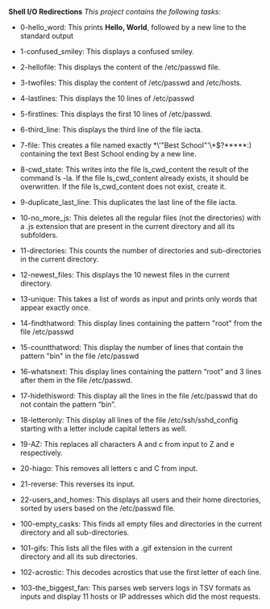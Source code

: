 **Shell I/O Redirections**
*This project contains the following tasks:*

* 0-hello_word: This prints **Hello, World**, followed by a new line to the standard output

* 1-confused_smiley: This displays a confused smiley.

* 2-hellofile: This displays the content of the /etc/passwd file.

* 3-twofiles: This display the content of /etc/passwd and /etc/hosts.

* 4-lastlines: This displays the 10 lines of /etc/passwd

* 5-firstlines: This displays the first 10 lines of /etc/passwd.

* 6-third_line: This displays the third line of the file iacta.

* 7-file: This creates a  file named exactly \*\\'"Best School"\'\\*$\?\*\*\*\*\*:) containing the text Best School ending by a new line.

* 8-cwd_state: This writes into the file ls_cwd_content the result of the command ls -la. If the file ls_cwd_content already exists, it should be overwritten. If the file ls_cwd_content does not exist, create it.

* 9-duplicate_last_line: This duplicates the last line of the file iacta.

* 10-no_more_js: This deletes all the regular files (not the directories) with a .js extension that are present in the current directory and all its subfolders.

* 11-directories: This counts the number of directories and sub-directories in the current directory.

* 12-newest_files: This displays the 10 newest files in the current directory.

* 13-unique: This takes a list of words as input and prints only words that appear exactly once.

* 14-findthatword: This display lines containing the pattern "root" from the file /etc/passwd

* 15-countthatword: This display the number of lines that contain the pattern "bin" in the file /etc/passwd

* 16-whatsnext: This display lines containing the pattern “root” and 3 lines after them in the file /etc/passwd.

* 17-hidethisword: This display all the lines in the file /etc/passwd that do not contain the pattern “bin”.

* 18-letteronly: This display  all lines of the file /etc/ssh/sshd_config starting with a letter include capital letters as well.

* 19-AZ: This replaces all characters A and c from input to Z and e respectively.

* 20-hiago: This removes all letters c and C from input.

* 21-reverse: This reverses its input.

* 22-users_and_homes: This displays all users and their home directories, sorted by users based on the /etc/passwd file.

* 100-empty_casks: This finds all empty files and directories in the current directory and all sub-directories.

* 101-gifs: This lists all the files with a .gif extension in the current directory and all its sub directories.

* 102-acrostic: This decodes acrostics that use the first letter of each line.

* 103-the_biggest_fan: This parses web servers logs in TSV formats as inputs and display 11 hosts or IP addresses which did the most requests.